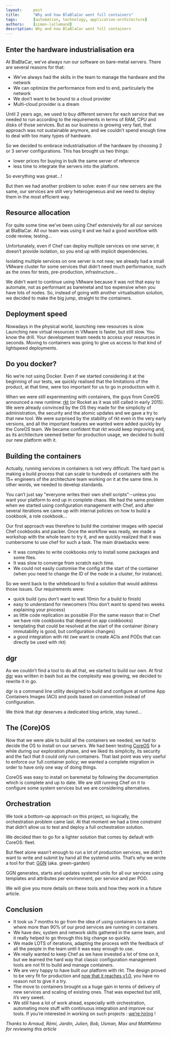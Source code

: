 ```yaml
---
layout:     post
title:      "Why and how BlaBlaCar went full containers"
tags:       [automation, technology, application-architecture]
authors:    [simon-lallemand]
description: Why and how BlaBlaCar went full containers
---
```


## Enter the hardware industrialisation era
At BlaBlaCar, we’ve always run our software on bare-metal servers. 
There are several reasons for that:

 * We’ve always had the skills in the team to manage the hardware and the network
 * We can optimize the performance from end to end, particularly the network
 * We don’t want to be bound to a cloud provider
 * Multi-cloud provider is a dream

Until 2 years ago, we used to buy different servers for each service that we needed to run according to the requirements in terms of RAM, CPU and disks of those services. But as our business is growing very fast, that approach was not sustainable anymore, and we couldn’t spend enough time to deal with too many types of hardware.

So we decided to embrace industrialisation of the hardware by choosing 2 or 3 server configurations.
This has brought us two things: 

 * lower prices for buying in bulk the same server of reference
 * less time to integrate the servers into the platform.

So everything was great…!
 
But then we had another problem to solve: even if our new servers are the same, our services are still very heterogeneous and we need to deploy them in the most efficient way.

## Resource allocation
For quite some time we’ve been using Chef extensively for all our services at BlaBlaCar. All our team was using it and we had a good workflow with code review, testing...

Unfortunately, even if Chef can deploy multiple services on one server, it doesn’t provide isolation, so you end up with implicit dependencies.

Isolating multiple services on one server is not new; we already had a small VMware cluster for some services that didn’t need much performance, such as the ones for tests, pre-production, infrastructure…

We didn’t want to continue using VMware because it was not that easy to automate, not as performant as baremetal and too expensive when you have lots of nodes. So, instead of going with another virtualisation solution, we decided to make the big jump, straight to the containers.

## Deployment speed
Nowadays in the physical world, launching new resources is slow. Launching new virtual resources in VMware is faster, but still slow. You know the drill. Your development team needs to access your resources in seconds. Moving to containers was going to give us access to that kind of lightspeed deployments.

## Do you docker?
No we’re not using Docker. Even if we started considering it at the beginning of our tests, we quickly realised that the limitations of the product, at that time, were too important for us to go in production with it. 

When we were still experimenting with containers, the guys from CoreOS announced a new runtime: [rkt](https://github.com/coreos/rkt) (or Rocket as it was still called in early 2015). We were already convinced by the OS they made for the simplicity of administration, the security and the atomic updates and we gave a try to that new tool. We were surprised by the stability of rkt even in the very early versions, and all the important features we wanted were added quickly by the CoreOS team. We became confident that rkt would keep improving and, as its architecture seemed better for production usage, we decided to build our new platform with it.

## Building the containers
Actually, running services in containers is not very difficult. The hard part is making a build process that can scale to hundreds of containers with the 15+ engineers of the architecture team working on it at the same time. In other words, we needed to develop standards.

You can’t just say "everyone writes their own shell scripts"--unless you want your platform to end up in complete chaos.
We had the same problem when we started using configuration management with Chef, and after several iterations we came up with internal policies on how to build a cookbook, a role cookbook… 

Our first approach was therefore to build the container images with special Chef cookbooks and packer. Once the workflow was ready, we made a workshop with the whole team to try it, and we quickly realized that it was cumbersome to use chef for such a task. The main drawbacks were: 

 * It was complex to write cookbooks only to install some packages and some files.
 * It was slow to converge from scratch each time.
 * We could not easily customise the config at the start of the container (when you need to change the ID of the node in a cluster, for instance).

So we went back to the whiteboard to find a solution that would address those issues. Our requirements were:

 * quick build (you don’t want to wait 10min for a build to finish)
 * easy to understand for newcomers (You don’t want to spend two weeks explaining your process)
 * as little code replication as possible (For the same reason that in Chef we have role cookbooks that depend on app cookbooks) 
 * templating that could be resolved at the start of the container (binary immutability is good, but configuration changes)
 * a good integration with rkt (we want to create ACIs and PODs that can directly be used with rkt)

## dgr
As we couldn’t find a tool to do all that, we started to build our own. At first [dgr](https://github.com/blablacar/dgr) was written in bash but as the complexity was growing, we decided to rewrite it in go.

dgr is a command line utility designed to build and configure at runtime App Containers Images (ACI) and pods based on convention instead of configuration.

We think that dgr deserves a dedicated blog article, stay tuned…

## The (Core)OS
Now that we were able to build all the containers we needed, we had to decide the OS to install on our servers. We had been testing [CoreOS](https://coreos.com) for a while during our exploration phase, and we liked its simplicity, its security and the fact that it could only run containers. That last point was very useful to enforce our full container policy; we wanted a complete migration in order to have only one way of doing things.

CoreOS was easy to install on baremetal by following the documentation which is complete and up to date. We are still running Chef on it to configure some system services but we are considering alternatives.

## Orchestration
We took a bottom-up approach on this project, so logically, the orchestration problem came last. At that moment we had a time constraint that didn’t allow us to test and deploy a full orchestration solution.

We decided then to go for a lighter solution that comes by default with CoreOS: fleet. 

But fleet alone wasn’t enough to run a lot of production services, we didn’t want to write and submit by hand all the systemd units. That’s why we wrote a tool for that: [GGN](https://github.com/blablacar/ggn) (aka. green-garden)

GGN generates, starts and updates systemd units for all our services using templates and attributes per environment, per service and per POD.

We will give you more details on these tools and how they work in a future article.

## Conclusion
 * It took us 7 months to go from the idea of using containers to a state where more than 90% of our prod services are running in containers.
 * We have dev, system and network skills gathered in the same team, and it really helped to go through this big change so quickly.
 * We made LOTS of iterations, adapting the process with the feedback of all the people in the team until it was easy enough to use.
 * We really wanted to keep Chef as we have invested a lot of time on it, but we learned the hard way that classic configuration management tools are not fit to build and manage containers.
 * We are very happy to have built our platform with rkt. The design proved to be very fit for production and [now that it reaches v1.0](https://coreos.com/blog/rkt-hits-1.0.html), you have no reason not to give it a try.
 * The move to containers brought us a huge gain in terms of delivery of new services and scaling of existing ones. That was expected but still, it’s very sweet.
 * We still have a lot of work ahead, especially with orchestration, automating more stuff with continuous integration and improve our tools. If you’re interested in working on such projects : [we’re hiring](https://blablacar.com/dreamjobs) !


*Thanks to Arnaud, Rémi, Jardin, Julien, Bob, Usman, Max and MattKetmo for reviewing this article*
